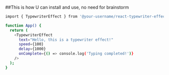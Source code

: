 ##This is how U can install and use, no need for brainstorm 

```bash
import { TypewriterEffect } from '@your-username/react-typewriter-effect';

function App() {
  return (
    <TypewriterEffect
      text="Hello, this is a typewriter effect!"
      speed={100}
      delay={1000}
      onComplete={() => console.log('Typing completed!')}
    />
  );
}
```